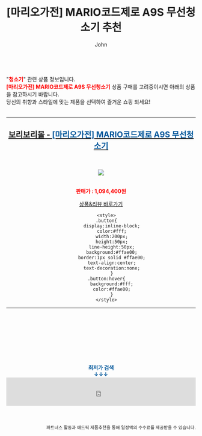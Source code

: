 ﻿---
layout: post
title:  "[마리오가전] MARIO코드제로 A9S 무선청소기 추천"
author: John
categories: [ 청소기 ]
tags: [ 청소기, 청소기 추천, 청소기 영어로, 청소기가격, 청소기 버리기, 청소기 흡입력, 청소기종류, 청소기 영어, 청소기 냄새, 청소기 필터 ]
image: https://shopping-phinf.pstatic.net/main_3384819/33848193844.jpg 
description: "[마리오가전] MARIO코드제로 A9S 무선청소기 추천 관련 상품으로 가장 고객 선호도가 높은 제품입니다."
toc: true
toc_sticky: true
---

<br>
"<b><font color='#ff0000'>청소기</font></b>" 관련 상품 정보입니다.
<br>
<b><font color='#ff0000'>[마리오가전] MARIO코드제로 A9S 무선청소기</font></b> 상품 구매를 고려중이시면 아래의 상품을 참고하시기 바랍니다.
<br>
당신의 취향과 스타일에 맞는 제품을 선택하여 즐거운 쇼핑 되세요!
<br><br>
<hr>
<p>
    
<center><h2><a href="https://nico.kr/B8G3O5" target="_blank"><b>보리보리몰 - <font color='#01579B'>[마리오가전] MARIO코드제로 A9S 무선청소기</font></b></a></h2><br>

<a href="https://nico.kr/B8G3O5" target="_blank"><img src="https://shopping-phinf.pstatic.net/main_3384819/33848193844.jpg"></a><br><br>

<b><font color='#ff0000'>판매가 : 1,094,400원 </font></b><br>

<a href="https://nico.kr/B8G3O5" target="_blank" class="button">상품&리뷰 바로가기</a><p>

        <style>
        .button{
            display:inline-block;
            color:#fff;
            width:200px;
            height:50px;
            line-height:50px;
            background:#ffae00;
            border:1px solid #ffae00;
            text-align:center;
            text-decoration:none;
            }
        .button:hover{
            background:#fff;
            color:#ffae00;
            }
        </style>

<hr>

<br><br><br><br><br><br><br>
<center><b><font color='#01579B' size='medium'>최저가 검색<br>
↓↓↓</font></b></center>
<center><iframe src="https://coupa.ng/b1Tbjx" width="100%" height="75" frameborder="0" scrolling="no" referrerpolicy="unsafe-url"></iframe></center>
<br><br>
<p>
<small>
    <div align="right">파트너스 활동과 애드픽 제품추천을 통해 일정액의 수수료를 제공받을 수 있습니다.</div>
</small>
</p>
